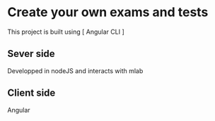 # Create your own exams and tests

This project is built using [ Angular CLI ]

## Sever side

Developped in nodeJS and interacts with mlab

## Client side

Angular

